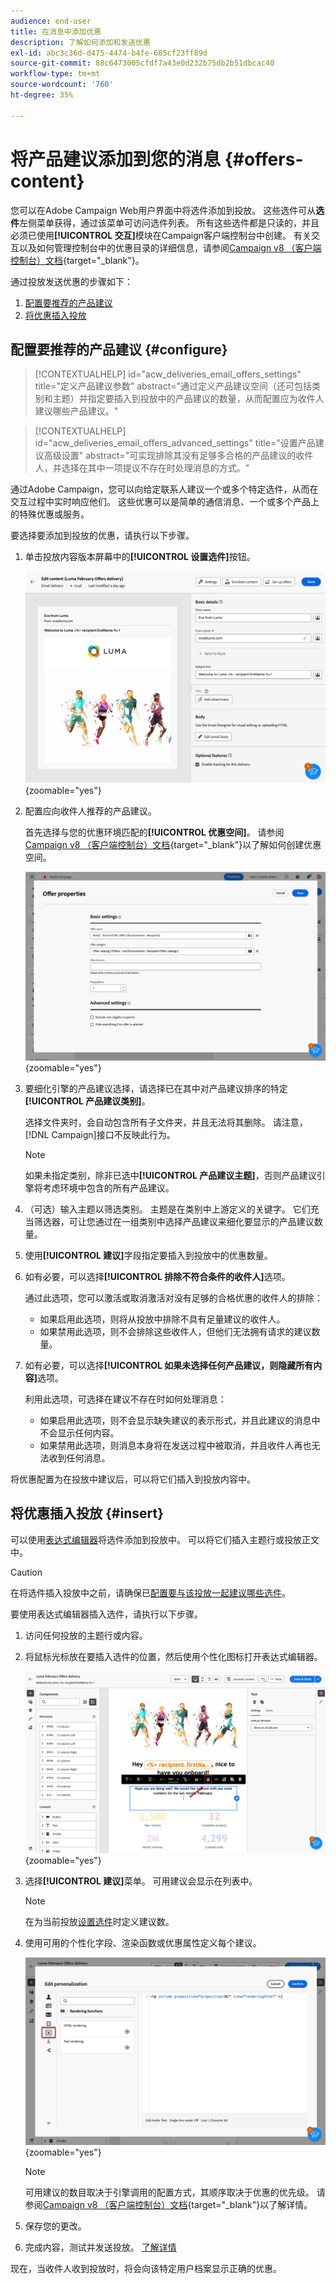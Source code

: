 ```yaml
---
audience: end-user
title: 在消息中添加优惠
description: 了解如何添加和发送优惠
exl-id: abc3c36d-d475-4474-b4fe-685cf23ff89d
source-git-commit: 88c6473005cfdf7a43e0d232b75db2b51dbcac40
workflow-type: tm+mt
source-wordcount: '760'
ht-degree: 35%

---
```



# 将产品建议添加到您的消息 {#offers-content}

您可以在Adobe Campaign Web用户界面中将选件添加到投放。 这些选件可从&#x200B;**选件**&#x200B;左侧菜单获得，通过该菜单可访问选件列表。 所有这些选件都是只读的，并且必须已使用&#x200B;**[!UICONTROL 交互]**&#x200B;模块在Campaign客户端控制台中创建。 有关交互以及如何管理控制台中的优惠目录的详细信息，请参阅[Campaign v8 （客户端控制台）文档](https://experienceleague.adobe.com/docs/campaign/campaign-v8/offers/interaction.html?lang=zh-Hans){target="_blank"}。


通过投放发送优惠的步骤如下：

1. [配置要推荐的产品建议](#configure)
1. [将优惠插入投放](#insert)

## 配置要推荐的产品建议 {#configure}

>[!CONTEXTUALHELP]
>id="acw_deliveries_email_offers_settings"
>title="定义产品建议参数"
>abstract="通过定义产品建议空间（还可包括类别和主题）并指定要插入到投放中的产品建议的数量，从而配置应为收件人建议哪些产品建议。"

>[!CONTEXTUALHELP]
>id="acw_deliveries_email_offers_advanced_settings"
>title="设置产品建议高级设置"
>abstract="可实现排除其没有足够多合格的产品建议的收件人，并选择在其中一项提议不存在时处理消息的方式。"

通过Adobe Campaign，您可以向给定联系人建议一个或多个特定选件，从而在交互过程中实时响应他们。 这些优惠可以是简单的通信消息、一个或多个产品上的特殊优惠或服务。

要选择要添加到投放的优惠，请执行以下步骤。

1. 单击投放内容版本屏幕中的&#x200B;**[!UICONTROL 设置选件]**&#x200B;按钮。

   ![](assets/offer-setup.png){zoomable="yes"}

1. 配置应向收件人推荐的产品建议。

   首先选择与您的优惠环境匹配的&#x200B;**[!UICONTROL 优惠空间]**。 请参阅[Campaign v8 （客户端控制台）文档](https://experienceleague.adobe.com/docs/campaign/campaign-v8/offers/interaction-settings/interaction-offer-spaces.html){target="_blank"}以了解如何创建优惠空间。

   ![](assets/offer-create-content.png){zoomable="yes"}

1. 要细化引擎的产品建议选择，请选择已在其中对产品建议排序的特定&#x200B;**[!UICONTROL 产品建议类别]**。

   选择文件夹时，会自动包含所有子文件夹，并且无法将其删除。 请注意，[!DNL Campaign]接口不反映此行为。

   >[!NOTE]
   >
   >如果未指定类别，除非已选中&#x200B;**[!UICONTROL 产品建议主题]**，否则产品建议引擎将考虑环境中包含的所有产品建议。

1. （可选）输入主题以筛选类别。 主题是在类别中上游定义的关键字。 它们充当筛选器，可让您通过在一组类别中选择产品建议来细化要显示的产品建议数量。

1. 使用&#x200B;**[!UICONTROL 建议]**&#x200B;字段指定要插入到投放中的优惠数量。

1. 如有必要，可以选择&#x200B;**[!UICONTROL 排除不符合条件的收件人]**&#x200B;选项。

   通过此选项，您可以激活或取消激活对没有足够的合格优惠的收件人的排除：

   * 如果启用此选项，则将从投放中排除不具有足量建议的收件人。
   * 如果禁用此选项，则不会排除这些收件人，但他们无法拥有请求的建议数量。

1. 如有必要，可以选择&#x200B;**[!UICONTROL 如果未选择任何产品建议，则隐藏所有内容]**&#x200B;选项。

   利用此选项，可选择在建议不存在时如何处理消息：

   * 如果启用此选项，则不会显示缺失建议的表示形式，并且此建议的消息中不会显示任何内容。
   * 如果禁用此选项，则消息本身将在发送过程中被取消，并且收件人再也无法收到任何消息。

将优惠配置为在投放中建议后，可以将它们插入到投放内容中。

## 将优惠插入投放 {#insert}

可以使用[表达式编辑器](../personalization/gs-personalization.md#access)将选件添加到投放中。 可以将它们插入主题行或投放正文中。

>[!CAUTION]
>
>在将选件插入投放中之前，请确保已[配置要与该投放一起建议哪些选件](#configure)。

要使用表达式编辑器插入选件，请执行以下步骤。

1. 访问任何投放的主题行或内容。

1. 将鼠标光标放在要插入选件的位置，然后使用个性化图标打开表达式编辑器。

   ![](assets/offer-insert-perso-icon.png){zoomable="yes"}

1. 选择&#x200B;**[!UICONTROL 建议]**&#x200B;菜单。 可用建议会显示在列表中。

   >[!NOTE]
   >
   >在为当前投放[设置选件](#configure)时定义建议数。

1. 使用可用的个性化字段、渲染函数或优惠属性定义每个建议。

   ![](assets/offer-inserted.png){zoomable="yes"}

   >[!NOTE]
   >
   >可用建议的数目取决于引擎调用的配置方式，其顺序取决于优惠的优先级。 请参阅[Campaign v8 （客户端控制台）文档](https://experienceleague.adobe.com/docs/campaign/campaign-v8/offers/interaction-best-practices.html){target="_blank"}以了解详情。

1. 保存您的更改。

1. 完成内容，测试并发送投放。 [了解详情](gs-messages.md)

现在，当收件人收到投放时，将会向该特定用户档案显示正确的优惠。
